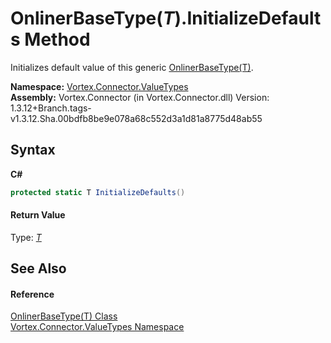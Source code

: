 # OnlinerBaseType(*T*).InitializeDefaults Method 
 

Initializes default value of this generic <a href="T_Vortex_Connector_ValueTypes_OnlinerBaseType_1.md">OnlinerBaseType(T)</a>.

**Namespace:**&nbsp;<a href="N_Vortex_Connector_ValueTypes.md">Vortex.Connector.ValueTypes</a><br />**Assembly:**&nbsp;Vortex.Connector (in Vortex.Connector.dll) Version: 1.3.12+Branch.tags-v1.3.12.Sha.00bdfb8be9e078a68c552d3a1d81a8775d48ab55

## Syntax

**C#**<br />
``` C#
protected static T InitializeDefaults()
```


#### Return Value
Type: <a href="T_Vortex_Connector_ValueTypes_OnlinerBaseType_1.md">*T*</a><br />

## See Also


#### Reference
<a href="T_Vortex_Connector_ValueTypes_OnlinerBaseType_1.md">OnlinerBaseType(T) Class</a><br /><a href="N_Vortex_Connector_ValueTypes.md">Vortex.Connector.ValueTypes Namespace</a><br />